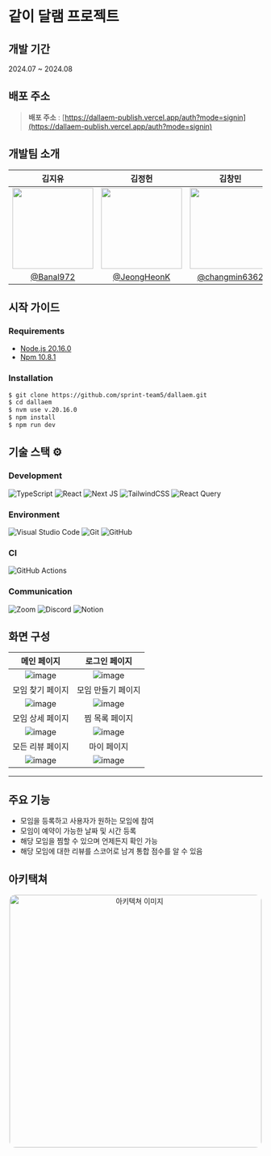 <!-- prettier-ignore-start -->
# 같이 달램 프로젝트

## 개발 기간

2024.07 ~ 2024.08

## 배포 주소

> **배포 주소** : [https://dallaem-publish.vercel.app/auth?mode=signin](https://dallaem-publish.vercel.app/auth?mode=signin) <br />

개발팀 소개 
--

|<center>김지유</center>|<center>김정헌</center>|<center>김창민</center>|<center>백승학</center>|
|:--------------------------------:|:--------------------------------:|:--------------------------------:|:--------------------------------:|
|<img src="https://github.com/user-attachments/assets/43cc11a4-b1a1-404c-b0ce-09ce96e666b0" width="160"/>|<img src="https://github.com/user-attachments/assets/2a3ee132-3404-4c9e-a1e0-ef03b2f1eff8" width="160"/>|<img src="https://github.com/user-attachments/assets/eaec7f23-6239-41a7-b509-3acdd501cd0a" width="160"/>|<img src="https://github.com/user-attachments/assets/fc5a73f6-eb1c-48df-a7f3-d2dd185dea6d" width="160"/>|
|[@Banal972](https://github.com/Banal972)|[@JeongHeonK](https://github.com/JeongHeonK)|[@changmin6362](https://github.com/changmin6362)|[@SeungHak5161](https://github.com/SeungHak5161)|


## 시작 가이드
### Requirements

- [Node.js 20.16.0](https://nodejs.org/en/blog/release/v20.16.0)
- [Npm 10.8.1](https://www.npmjs.com/package/npm/v/10.8.1)

### Installation
``` bash
$ git clone https://github.com/sprint-team5/dallaem.git
$ cd dallaem
$ nvm use v.20.16.0
$ npm install
$ npm run dev
```

기술 스택 ⚙️
--

### Development
![TypeScript](https://img.shields.io/badge/typescript-%23007ACC.svg?style=for-the-badge&logo=typescript&logoColor=white)
![React](https://img.shields.io/badge/react-%2320232a.svg?style=for-the-badge&logo=react&logoColor=%2361DAFB)
![Next JS](https://img.shields.io/badge/Next-black?style=for-the-badge&logo=next.js&logoColor=white)
![TailwindCSS](https://img.shields.io/badge/tailwindcss-%2338B2AC.svg?style=for-the-badge&logo=tailwind-css&logoColor=white)
![React Query](https://img.shields.io/badge/-React%20Query-FF4154?style=for-the-badge&logo=react%20query&logoColor=white)

### Environment
![Visual Studio Code](https://img.shields.io/badge/Visual%20Studio%20Code-0078d7.svg?style=for-the-badge&logo=visual-studio-code&logoColor=white)
![Git](https://img.shields.io/badge/git-%23F05033.svg?style=for-the-badge&logo=git&logoColor=white)
![GitHub](https://img.shields.io/badge/github-%23121011.svg?style=for-the-badge&logo=github&logoColor=white)

### CI
![GitHub Actions](https://img.shields.io/badge/github%20actions-%232671E5.svg?style=for-the-badge&logo=githubactions&logoColor=white)


### Communication
![Zoom](https://img.shields.io/badge/Zoom-2D8CFF?style=for-the-badge&logo=zoom&logoColor=white)
![Discord](https://img.shields.io/badge/Discord-%235865F2.svg?style=for-the-badge&logo=discord&logoColor=white)
![Notion](https://img.shields.io/badge/Notion-%23000000.svg?style=for-the-badge&logo=notion&logoColor=white)


화면 구성
--

|<center>메인 페이지</center>|<center>로그인 페이지</center>|
|:----:|:----:|
|![image](https://github.com/user-attachments/assets/d03c549a-8f92-41ce-813c-4fafd510de22)|![image](https://github.com/user-attachments/assets/8faf8ebe-970f-4a36-b01e-51d55afdcaf1)
|모임 찾기 페이지|모임 만들기 페이지|
|![image](https://github.com/user-attachments/assets/4209c43a-a9af-4d3e-8cc9-28c3abf307db)|![image](https://github.com/user-attachments/assets/d6bfe28f-8716-4ce8-b4fa-662cb543e54e)|
|모임 상세 페이지|찜 목록 페이지|
|![image](https://github.com/user-attachments/assets/b317f37f-9201-4b6a-8ac8-cea303a1d16d)|![image](https://github.com/user-attachments/assets/d0bd4da4-fb5e-4d92-a2e0-ab0a8368549c)
|모든 리뷰 페이지|마이 페이지|
|![image](https://github.com/user-attachments/assets/2b0ce170-af19-46e4-b038-a569483760ae)|![image](https://github.com/user-attachments/assets/dac69cd2-0e44-4cd5-bfa5-a2dddb2de415)




---
## 주요 기능
- 모임을 등록하고 사용자가 원하는 모임에 참여
- 모임이 예약이 가능한 날짜 및 시간 등록
- 해당 모임을 찜할 수 있으며 언제든지 확인 가능
- 해당 모임에 대한 리뷰를 스코어로 남겨 통합 점수를 알 수 있음


## 아키택쳐

<div align="center">

<img width="500" style='border-radius: 12px' alt="아키텍쳐 이미지" src="https://github.com/user-attachments/assets/bd52859b-a471-4783-9c03-a2edf56227e5" />

</div>

<!-- prettier-ignore-end -->